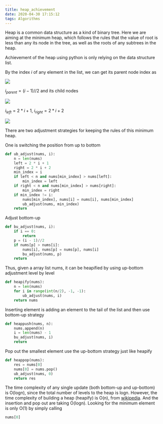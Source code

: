 ```yaml
---
title: heap_achievement
date: 2020-04-30 17:15:12
tags: Algorithms
---
```


Heap is a common data structure as a kind of binary tree. Here we are aiming at the minimum heap, which follows the rules that the value of root is less than any its node in the tree, as well as the roots of any subtrees in the heap.

Achievement of the heap using python is only relying on the data structure list.

By the index $i$ of any element in the list, we can get its parent node index as 

<img src="http://chart.googleapis.com/chart?cht=tx&chl= i_{parent} = (i - 1) // 2" style="border:none;">

$i_{parent} = (i - 1) // 2$ and its child nodes 

<img src="http://chart.googleapis.com/chart?cht=tx&chl= $i_{left}=2*i + 1$" style="border:none;">

$i_{left} = 2 * i + 1$, $i_{right} = 2 * i + 2$

<img src="http://chart.googleapis.com/chart?cht=tx&chl= i_{right} = 2 * i + 2" style="border:none;">

There are two adjustment strategies for keeping the rules of this minimum heap.

One is switching the position from up to bottom

```python
def ub_adjust(nums, i):
    n = len(nums)
    left = 2 * i + 1
    right = 2 * i + 2
    min_index = i
    if left < n and nums[min_index] > nums[left]:
        min_index = left
    if right < n and nums[min_index] > nums[right]:
        min_index = right
    if min_index != i:
        nums[min_index], nums[i] = nums[i], nums[min_index]
        ub_adjust(nums, min_index)
    return 
```

Adjust bottom-up

```python
def bu_adjust(nums, i):
    if i == 0:
        return 
    p = (i - 1)//2
    if nums[p] > nums[i]:
        nums[i], nums[p] = nums[p], nums[i]
        bu_adjust(nums, p)
    return
```

Thus, given a array list nums, it can be heapified by using up-bottom adjustment level by level

``` python
def heapify(nums):
    n = len(nums)
    for i in range(int(n/2), -1, -1):
        ub_adjust(nums, i)
    return nums
```

Inserting element is adding an element to the tail of the list and then use bottom-up strategy

```python
def heappush(nums, n):
    nums.append(n)
    i = len(nums) - 1
    bu_adjust(nums, i)
    return
```

Pop out the smallest element use the up-bottom strategy just like heapify

```python
def heappop(nums):
    res = nums[0]
    nums[0] = nums.pop()
    ub_adjust(nums, 0)
    return res   
```

The time complexity of any single update (both bottom-up and up-bottom) is O(logn), since the total number of levels to the heap is logn. However, the time complexity of  building a heap (heapify) is O(n), from [wikipedia](https://en.wikipedia.org/wiki/Binary_heap). And the insertion and pop out are taking O(logn). Looking for the minimum element is only O(1) by simply calling

```python
nums[0]
```



